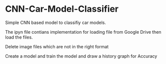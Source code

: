 # CNN-Car-Model-Classifier

Simple CNN based model to classifiy car models.

The ipyn file contians implementation for loading file from Google Drive then load the files.

Delete image files which are not in the right format

Create a model and train the model and draw a history graph for Accuracy
